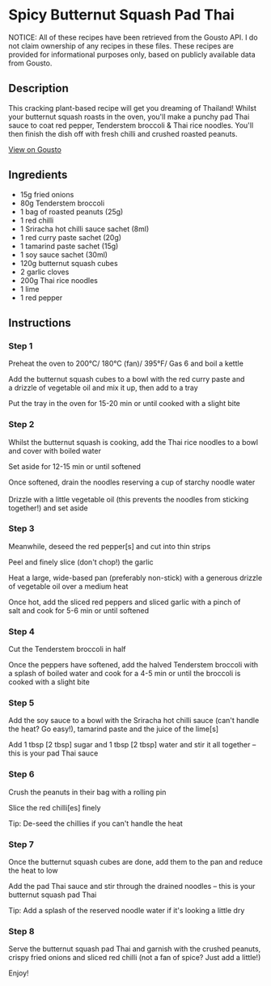 # Spicy Butternut Squash Pad Thai

NOTICE: All of these recipes have been retrieved from the Gousto API. I do not claim ownership of any recipes in these files. These recipes are provided for informational purposes only, based on publicly available data from Gousto.

## Description

This cracking plant-based recipe will get you dreaming of Thailand! Whilst your butternut squash roasts in the oven, you'll make a punchy pad Thai sauce to coat red pepper, Tenderstem broccoli & Thai rice noodles. You'll then finish the dish off with fresh chilli and crushed roasted peanuts.

[View on Gousto](https://www.gousto.co.uk/recipes/cookbook/spicy-butternut-squash-pad-thai)

## Ingredients

- 15g fried onions
- 80g Tenderstem broccoli
- 1 bag of roasted peanuts (25g)
- 1 red chilli
- 1 Sriracha hot chilli sauce sachet (8ml)
- 1 red curry paste sachet (20g)
- 1 tamarind paste sachet (15g)
- 1 soy sauce sachet (30ml)
- 120g butternut squash cubes
- 2 garlic cloves
- 200g Thai rice noodles
- 1 lime
- 1 red pepper

## Instructions


### Step 1

Preheat the oven to 200°C/ 180°C (fan)/ 395°F/ Gas 6 and boil a kettle


Add the butternut squash cubes to a bowl with the red curry paste and a drizzle of vegetable oil and mix it up, then add to a tray


Put the tray in the oven for 15-20 min or until cooked with a slight bite


### Step 2

Whilst the butternut squash is cooking, add the Thai rice noodles to a bowl and cover with boiled water


Set aside for 12-15 min or until softened


Once softened, drain the noodles reserving a cup of starchy noodle water<br /><br />Drizzle with a little vegetable oil (this prevents the noodles from sticking together!) and set aside


### Step 3

Meanwhile, deseed the red pepper<span class="text-danger">[s]</span> and cut into thin strips


Peel and finely slice (don't chop!) the garlic


Heat a large, wide-based pan (preferably non-stick) with a generous drizzle of vegetable oil over a medium heat


Once hot, add the sliced red peppers and sliced garlic with a pinch of salt and cook for 5-6 min or until softened


### Step 4

Cut the Tenderstem broccoli in half


Once the peppers have softened, add the halved Tenderstem broccoli with a splash of boiled water and cook for a 4-5 min or until the broccoli is cooked with a slight bite


### Step 5

Add the soy sauce to a bowl with the Sriracha hot chilli sauce (can't handle the heat? Go easy!), tamarind paste and the juice of the lime<span class="text-danger">[s]</span>


Add 1 tbsp<span class="text-danger"> [2 tbsp]</span> sugar and 1 tbsp <span class="text-danger">[2 tbsp]</span> water and stir it all together – this is your pad Thai sauce


### Step 6

Crush the peanuts in their bag with a rolling pin


Slice the red chilli<span class="text-danger">[es] </span>finely


Tip: De-seed the chillies if you can't handle the heat


### Step 7

Once the butternut squash cubes are done, add them to the pan and reduce the heat to low


Add the pad Thai sauce and stir through the drained noodles – this is your butternut squash pad Thai


Tip: Add a splash of the reserved noodle water if it's looking a little dry

### Step 8

Serve the butternut squash pad Thai and garnish with the crushed peanuts, crispy fried onions and sliced red chilli (not a fan of spice? Just add a little!)


Enjoy!

